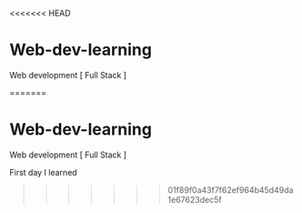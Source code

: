 <<<<<<< HEAD
# Web-dev-learning

Web development  [ Full Stack ]

=======
# <h1> Web-dev-learning
Web development  [ Full Stack ]

First day I learned 
>>>>>>> 01f89f0a43f7f62ef964b45d49da1e67623dec5f
